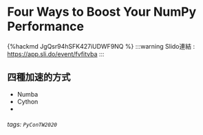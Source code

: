 # Four Ways to Boost Your NumPy Performance

{%hackmd JgQsr94hSFK427iUDWF9NQ %}
:::warning
Slido連結 : https://app.sli.do/event/fvfitvba
:::
## 四種加速的方式
* Numba
* Cython
* 
      
###### tags: `PyConTW2020`
